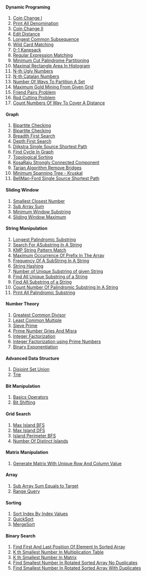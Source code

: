 <h4>Dynamic Programing </h4>
<ol>
    <li><a href="https://github.com/Arx1971/Algorithms-Implementation-In-Java/tree/master/src/DynamicProgramming/CoinChange_I">Coin Change I</a></li>
    <li><a href="https://github.com/Arx1971/Algorithms-Implementation-In-Java/tree/master/src/DynamicProgramming/CoinChnagePrintAllDenomination">Print All Denomination</a></li>
    <li><a href="https://github.com/Arx1971/Algorithms-Implementation-In-Java/tree/master/src/DynamicProgramming/CoinChnage_II">Coin Change II</a></li>
    <li><a href="https://github.com/Arx1971/Algorithms-Implementation-In-Java/tree/master/src/DynamicProgramming/EditDistance">Edit Distance</a></li>
    <li><a href="https://github.com/Arx1971/Algorithms-Implementation-In-Java/tree/master/src/DynamicProgramming/LongestIncreasingSubsequence">Longest Common Subsequence</a></li>
    <li><a href="https://github.com/Arx1971/Algorithms-Implementation-In-Java/tree/master/src/DynamicProgramming/WildCardMatching">Wild Card Matching</a></li>
    <li><a href="https://github.com/Arx1971/Algorithms-Implementation-In-Java/tree/master/src/DynamicProgramming/knapsack01">0-1 Kanpsack</a></li>
    <li><a href="https://github.com/Arx1971/Algorithms-Implementation-In-Java/tree/master/src/DynamicProgramming/RegularExpressionMatching">Regular Expression Matching</a></li>
    <li><a href="https://github.com/Arx1971/Algorithms-Implementation-In-Java/tree/master/src/DynamicProgramming/PalindromePartitioning">Minimum Cut Palindrome Partitioning</a></li>
    <li><a href="https://github.com/Arx1971/Algorithms-Implementation-In-Java/tree/master/src/DynamicProgramming/MaximalRectangleAreaInHistogram">Maximal Rectangle Area In Histogram</a></li>
    <li><a href="https://github.com/Arx1971/Algorithms-Implementation-In-Java/tree/master/src/DynamicProgramming/NthUglyNumbers">N-th Ugly Numbers</a></li>
    <li><a href="https://github.com/Arx1971/Algorithms-Implementation-In-Java/tree/master/src/DynamicProgramming/NthCatalanNumbers">N-th Catalan Numbers</a></li>
    <li><a href="https://github.com/Arx1971/Algorithms-Implementation-In-Java/tree/master/src/DynamicProgramming/NumberOfWaysToPartitionASet">Number Of Ways To Partition A Set</a></li>
    <li><a href="https://github.com/Arx1971/Algorithms-Implementation-In-Java/tree/master/src/DynamicProgramming/GoldMineProblem">Maximum Gold Mining From Given Grid</a></li>
    <li><a href="https://github.com/Arx1971/Algorithms-Implementation-In-Java/tree/master/src/DynamicProgramming/FriendPairingProblem">Friend Pairs Problem</a></li>
    <li><a href="https://github.com/Arx1971/Algorithms-Implementation-In-Java/tree/master/src/DynamicProgramming/RodCuttingProblem">Rod Cutting Problem</a></li>
    <li><a href="https://github.com/Arx1971/Algorithms-Implementation-In-Java/tree/master/src/DynamicProgramming/CountNumbersOfWayToCoverADistance">Count Numbers Of Way To Cover A Distance</a></li>
</ol>

<h4>Graph</h4>
<ol>
    <li><a href="https://github.com/Arx1971/Algorithms-Implementation-In-Java/tree/master/src/Graph/BipartiteCheckingRecursive">Bipartite Checking</a></li>
    <li><a href="https://github.com/Arx1971/Algorithms-Implementation-In-Java/tree/master/src/Graph/BipartiteCheckingNonRecursive">Bipartite Checking</a></li>
    <li><a href="https://github.com/Arx1971/Algorithms-Implementation-In-Java/tree/master/src/Graph/BreadthFirstSearch">Breadth First Search</a></li>
    <li><a href="https://github.com/Arx1971/Algorithms-Implementation-In-Java/tree/master/src/Graph/DepthFirstSearch">Depth First Search</a></li>
    <li><a href="https://github.com/Arx1971/Algorithms-Implementation-In-Java/tree/master/src/Graph/DijkstraSingleSourceShortestPath">Dijkstra Single Source Shortest Path</a></li>
    <li><a href="https://github.com/Arx1971/Algorithms-Implementation-In-Java/tree/master/src/Graph/FindingCycleInDirectedGraph">Find Cycle In Graph</a></li>
    <li><a href="https://github.com/Arx1971/Algorithms-Implementation-In-Java/tree/master/src/Graph/TopologicalSorting">Topological Sorting</a></li>
    <li><a href="https://github.com/Arx1971/Algorithms-Implementation-In-Java/tree/master/src/Graph/KosaRajuStronglyConnectedComponent">KosaRaju Strongly Connected Component</a></li>
    <li><a href="https://github.com/Arx1971/Algorithms-Implementation-In-Java/tree/master/src/Graph/BridgesInGraph">Tarjan Algorithm Remove Bridges</a></li>
    <li><a href="https://github.com/Arx1971/Algorithms-Implementation-In-Java/tree/master/src/Graph/MinimumSpanningTreeKruskal">Minimum Spanning Tree - Kruskal</a></li>
    <li><a href="https://github.com/Arx1971/Algorithms-Implementation-In-Java/tree/master/src/Graph/BellManFordSingleSourceShortestPath">BellMan-Ford Single Source Shortest Path</a></li>    
</ol>

<h4>Sliding Window </h4>
<ol>
    <li><a href="https://github.com/Arx1971/Algorithms-Implementation-In-Java/tree/master/src/SlidingWindow/SmallestClosestNumber">Smallest Closest Number</a></li>
    <li><a href="https://github.com/Arx1971/Algorithms-Implementation-In-Java/tree/master/src/SlidingWindow/SubArraySum">Sub Array Sum</a></li>
    <li><a href="https://github.com/Arx1971/Algorithms-Implementation-In-Java/tree/master/src/SlidingWindow/minimumWindowSubstring">Minimum Window Substring</a></li>
    <li><a href="https://github.com/Arx1971/Algorithms-Implementation-In-Java/tree/master/src/SlidingWindow/slidingWindowMaximum">Sliding Window Maximum</a></li>
</ol>

<h4>String Manipulation</h4>
<ol>
    <li><a href="https://github.com/Arx1971/Algorithms-Implementation-In-Java/tree/master/src/StringManipulation/LongestPalindromicSubstring">Longest Palindromic Substring</a></li>
    <li><a href="https://github.com/Arx1971/Algorithms-Implementation-In-Java/tree/master/src/StringManipulation/SearchForASubstringInAString">Search For ASubstring In A String</a></li>
    <li><a href="https://github.com/Arx1971/Algorithms-Implementation-In-Java/tree/master/src/StringManipulation/KMPStringPatternMatch/">KMP String Pattern Match</a></li>
    <li><a href="https://github.com/Arx1971/Algorithms-Implementation-In-Java/tree/master/src/StringManipulation/MaximumOccurrenceOfPrefixInTheArray/">Maximum Occurrence Of Prefix In The Array</a></li>
    <li><a href="https://github.com/Arx1971/Algorithms-Implementation-In-Java/tree/master/src/StringManipulation/FrequencyOfASubStringInAString/">Frequency Of A SubString In A String</a></li>
    <li><a href="https://github.com/Arx1971/Algorithms-Implementation-In-Java/tree/master/src/StringManipulation/ComputeHash/">String Hashing</a></li>
    <li><a href="https://github.com/Arx1971/Algorithms-Implementation-In-Java/tree/master/src/StringManipulation/CountNumberUniqueSubStrings/">Number of Unique Substring of given String</a></li>
    <li><a href="https://github.com/Arx1971/Algorithms-Implementation-In-Java/tree/master/src/StringManipulation/FindAllUniqueSubstringOfString/">Find All Unique Substring of a String</a></li>
    <li><a href="https://github.com/Arx1971/Algorithms-Implementation-In-Java/tree/master/src/StringManipulation/AllTheSubstringOfAString/">Find All Substring of a String</a></li>    
    <li><a href="https://github.com/Arx1971/Algorithms-Implementation-In-Java/tree/master/src/StringManipulation/CountNumberOfPalindromicSubstringInAString">Count Number Of Palindromic Substring In A String</a></li>
    <li><a href="https://github.com/Arx1971/Algorithms-Implementation-In-Java/tree/master/src/StringManipulation/PrintAllPalindromicSubstring/">Print All Palindromic Substring</a></li>
</ol>

<h4>Number Theory</h4>
<ol>
    <li><a href="https://github.com/Arx1971/Algorithms-Implementation-In-Java/tree/master/src/NumberTheory/GreatestCommonDivisor/">Greatest Common Divisor</a></li>
    <li><a href="https://github.com/Arx1971/Algorithms-Implementation-In-Java/tree/master/src/NumberTheory/LeastCommonMultiple">Least Common Multiple</a></li>
    <li><a href="https://github.com/Arx1971/Algorithms-Implementation-In-Java/tree/master/src/NumberTheory/SievePrime">Sieve Prime</a></li>
    <li><a href="https://github.com/Arx1971/Algorithms-Implementation-In-Java/tree/master/src/NumberTheory/PrimeNumberGriesAndMisra">Prime Number Gries And Misra</a></li>
    <li><a href="https://github.com/Arx1971/Algorithms-Implementation-In-Java/tree/master/src/NumberTheory/IntegerFactorization">Integer Factorization</a></li>
    <li><a href="https://github.com/Arx1971/Algorithms-Implementation-In-Java/tree/master/src/NumberTheory/PrimeFactorization">Integer Factorization using Prime Numbers</a></li>
    <li><a href="https://github.com/Arx1971/Algorithms-Implementation-In-Java/tree/master/src/NumberTheory/BinaryExponentiation">Binary Exponentiation</a></li>
</ol>

<h4>Advanced Data Structure</h4>
<ol>
    <li><a href="https://github.com/Arx1971/Algorithms-Implementation-In-Java/tree/master/src/AdvancedDataStructure/DisjointSetUnion">Disjoint Set Union</a></li>
    <li><a href="https://github.com/Arx1971/Algorithms-Implementation-In-Java/tree/master/src/AdvancedDataStructure/Trie">Trie</a></li>
</ol>

<h4>Bit Manipulation</h4>
<ol>
    <li><a href="https://github.com/Arx1971/Algorithms-Implementation-In-Java/tree/master/src/BitManipulation/BasicsOperators">Basics Operators</a></li>
    <li><a href="https://github.com/Arx1971/Algorithms-Implementation-In-Java/tree/master/src/BitManipulation/BitShifting">Bit Shifting</a></li>
</ol>

<h4>Grid Search</h4>
<ol>
    <li><a href="https://github.com/Arx1971/Algorithms-Implementation-In-Java/tree/master/src/GridSearchProblem/BreadthFirstSearch/MaxAreaOfIsland">Max Island BFS</a></li>
    <li><a href="https://github.com/Arx1971/Algorithms-Implementation-In-Java/tree/master/src/GridSearchProblem/DepthFirstSearch/MaxAreaOfIsland">Max Island DFS</a></li>
    <li><a href="https://github.com/Arx1971/Algorithms-Implementation-In-Java/tree/master/src/GridSearchProblem/BreadthFirstSearch/IslandPerimeter">Island Perimeter BFS</a></li>
    <li><a href="https://github.com/Arx1971/Algorithms-Implementation-In-Java/tree/master/src/GridSearchProblem/BreadthFirstSearch/NumberOfDistinctIslands">Number Of Distinct Islands</a></li>
</ol>

<h4>Matrix Manipulation </h4>
<ol>
    <li><a href="https://github.com/Arx1971/Algorithms-Implementation-In-Java/tree/master/src/Matrix/GenerateMatrixWithUniqueRowAndColumnValue">Generate Matrix With Unique Row And Column Value</a></li>
</ol>

<h4>Array </h4>
<ol>
    <li><a href="https://github.com/Arx1971/Algorithms-Implementation-In-Java/tree/master/src/Array/SubArrayWithGivenSum">Sub Array Sum Equals to Target</a></li>
    <li><a href="https://github.com/Arx1971/Algorithms-Implementation-In-Java/tree/master/src/Array/PrefixSumQuery">Range Query</a></li>
</ol>

<h4>Sorting</h4>
<ol>
    <li><a href="https://github.com/Arx1971/Algorithms-Implementation-In-Java/tree/master/src/SortingAlgorithms/SortIndexByIndexValues">Sort Index By Index Values</a></li>
    <li><a href="https://github.com/Arx1971/Algorithms-Implementation-In-Java/tree/master/src/SortingAlgorithms/QuickSort">QuickSort</a></li>
    <li><a href="https://github.com/Arx1971/Algorithms-Implementation-In-Java/tree/master/src/SortingAlgorithms/MergeSort">MergeSort</a></li>
</ol>

<h4>Binary Search</h4>
<ol>
    <li><a href="https://github.com/Arx1971/Algorithms-Implementation-In-Java/tree/master/src/BinarySearch/FindFirstAndLastPositionOfElementInSortedArray">Find First And Last Position Of Element In Sorted Array</a></li>
    <li><a href="https://github.com/Arx1971/Algorithms-Implementation-In-Java/tree/master/src/BinarySearch/KthSmallestNumberInMultiplicationTable">K th Smallest Number In Multiplication Table</a></li>
    <li><a href="https://github.com/Arx1971/Algorithms-Implementation-In-Java/tree/master/src/BinarySearch/KthSmallestNumberInMatrix">K th Smallest Number In Matrix</a></li>
    <li><a href="https://github.com/Arx1971/Algorithms-Implementation-In-Java/tree/master/src/BinarySearch/FindSmallestNumberInRotatedSortedArrayNoDuplicates">Find Smallest Number In Rotated Sorted Array No Duplicates</a></li>
    <li><a href="https://github.com/Arx1971/Algorithms-Implementation-In-Java/tree/master/src/BinarySearch/FindSmallestNumberInRotatedSortedArrayDuplicates">Find Smallest Number In Rotated Sorted Array With Duplicates</a></li>
</ol>